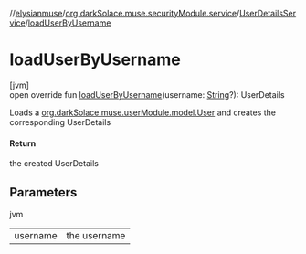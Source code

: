 //[elysianmuse](../../../index.md)/[org.darkSolace.muse.securityModule.service](../index.md)/[UserDetailsService](index.md)/[loadUserByUsername](load-user-by-username.md)

# loadUserByUsername

[jvm]\
open override fun [loadUserByUsername](load-user-by-username.md)(username: [String](https://kotlinlang.org/api/latest/jvm/stdlib/kotlin/-string/index.html)?): UserDetails

Loads a [org.darkSolace.muse.userModule.model.User](../../org.darkSolace.muse.userModule.model/-user/index.md) and creates the corresponding UserDetails

#### Return

the created UserDetails

## Parameters

jvm

| | |
|---|---|
| username | the username |

